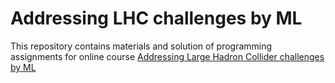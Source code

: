 # Addressing LHC challenges by ML

This repository contains materials and solution of programming assignments for online course [Addressing Large Hadron Collider challenges by ML](https://www.coursera.org/learn/hadron-collider-machine-learning/home/welcome)
